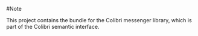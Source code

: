 #Note

This project contains the bundle for the Colibri messenger library, which is part of the Colibri semantic interface.